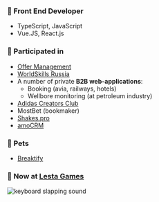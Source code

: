 ### 📌 Front End Developer
- TypeScript, JavaScript
- Vue.JS, React.js

### 📁 Participated in
- [Offer Management](https://offer.page/)
- [WorldSkills Russia](https://worldskills.ru/)
- A number of private **B2B web-applications**:
  - Booking (avia, railways, hotels)
  - Wellbore monitoring (at petroleum industry)
- [Adidas Creators Club](https://www.adidas.ru/creatorsclub)
- MostBet (bookmaker)
- [Shakes.pro](http://shakes.pro/)
- [amoCRM](https://www.amocrm.ru/)

### 🐼 Pets 
- [Breaktify](https://nbrylevv.github.io/breaktify/?lang=en)


### 🎹 Now at [Lesta Games](https://lesta.ru/ru)

![keyboard slapping sound](https://media.tenor.com/adoVIoM4eo4AAAAC/keyboard-cat.gif)
